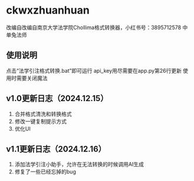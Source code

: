 # ckwxzhuanhuan
改编自改编自南京大学法学院Chollima格式转换器，小红书号：3895712578 中单兔法师

## 使用说明
点击“法学引注格式转换.bat”即可运行
api_key用尽需要在app.py第26行更新
使用时需要关闭魔法
## v1.0更新日志（2024.12.15）
1. 合并格式清洗和转换格式
2. 修改一键复制提示方式
3. 优化UI
## v1.1更新日志（2024.12.16）
1. 添加法学引注小助手，允许在无法转换的时候调用AI生成
2. 修复了一些已经忘掉的bug
   
